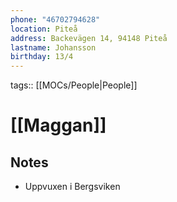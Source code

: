 ```yaml
---
phone: "46702794628"
location: Piteå
address: Backevägen 14, 94148 Piteå
lastname: Johansson
birthday: 13/4
---
```

tags:: [[MOCs/People|People]]

# [[Maggan]]
## Notes
- Uppvuxen i Bergsviken



